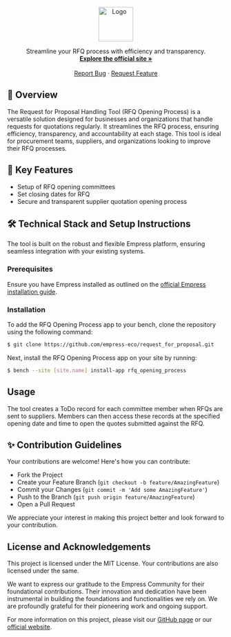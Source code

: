 <p align="center">
    <img src="https://grow.empress.eco/uploads/default/original/2X/1/1f1e1044d3864269d2a613577edb9763890422ab.png" alt="Logo" width="80" height="80">
</p>
<p align="center">
    Streamline your RFQ process with efficiency and transparency.
    <br />
    <a href="https://empress.eco/"><strong>Explore the official site »</strong></a>
    <br />
    <br />
    <a href="https://github.com/empress-eco/request_for_proposal/issues">Report Bug</a>
    ·
    <a href="https://github.com/empress-eco/request_for_proposal/issues">Request Feature</a>
</p>

## 📖 Overview
The Request for Proposal Handling Tool (RFQ Opening Process) is a versatile solution designed for businesses and organizations that handle requests for quotations regularly. It streamlines the RFQ process, ensuring efficiency, transparency, and accountability at each stage. This tool is ideal for procurement teams, suppliers, and organizations looking to improve their RFQ processes.

## 🌟 Key Features
- Setup of RFQ opening committees
- Set closing dates for RFQ
- Secure and transparent supplier quotation opening process

## 🛠 Technical Stack and Setup Instructions
The tool is built on the robust and flexible Empress platform, ensuring seamless integration with your existing systems.

### Prerequisites
Ensure you have Empress installed as outlined on the [official Empress installation guide](https://github.com/Empress/bench#installation).

### Installation
To add the RFQ Opening Process app to your bench, clone the repository using the following command:

```sh
$ git clone https://github.com/empress-eco/request_for_proposal.git
```

Next, install the RFQ Opening Process app on your site by running:

```sh
$ bench --site [site.name] install-app rfq_opening_process
```

## Usage
The tool creates a ToDo record for each committee member when RFQs are sent to suppliers. Members can then access these records at the specified opening date and time to open the quotes submitted against the RFQ. 

## ✨ Contribution Guidelines
Your contributions are welcome! Here's how you can contribute:

- Fork the Project
- Create your Feature Branch (`git checkout -b feature/AmazingFeature`)
- Commit your Changes (`git commit -m 'Add some AmazingFeature'`)
- Push to the Branch (`git push origin feature/AmazingFeature`)
- Open a Pull Request

We appreciate your interest in making this project better and look forward to your contribution.

## License and Acknowledgements
This project is licensed under the MIT License. Your contributions are also licensed under the same.

We want to express our gratitude to the Empress Community for their foundational contributions. Their innovation and dedication have been instrumental in building the foundations and functionalities we rely on. We are profoundly grateful for their pioneering work and ongoing support.

For more information on this project, please visit our [GitHub page](https://github.com/empress-eco/request_for_proposal) or our [official website](https://empress.eco/).